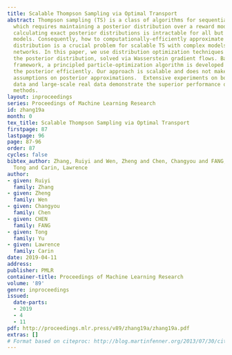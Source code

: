 ```yaml
---
title: Scalable Thompson Sampling via Optimal Transport
abstract: Thompson sampling (TS) is a class of algorithms for sequential decision-making,
  which requires maintaining a posterior distribution over a reward model. However,
  calculating exact posterior distributions is intractable for all but the simplest
  models. Consequently, how to computationally-efficiently approximate a posterior
  distribution is a crucial problem for scalable TS with complex models, such as neural
  networks. In this paper, we use distribution optimization techniques to approximate
  the posterior distribution, solved via Wasserstein gradient flows. Based on the
  framework, a principled particle-optimization algorithm is developed for TS to approximate
  the posterior efficiently. Our approach is scalable and does not make explicit distribution
  assumptions on posterior approximations.  Extensive experiments on both synthetic
  data and large-scale real data demonstrate the superior performance of the proposed
  methods.
layout: inproceedings
series: Proceedings of Machine Learning Research
id: zhang19a
month: 0
tex_title: Scalable Thompson Sampling via Optimal Transport
firstpage: 87
lastpage: 96
page: 87-96
order: 87
cycles: false
bibtex_author: Zhang, Ruiyi and Wen, Zheng and Chen, Changyou and FANG, CHEN and Yu,
  Tong and Carin, Lawrence
author:
- given: Ruiyi
  family: Zhang
- given: Zheng
  family: Wen
- given: Changyou
  family: Chen
- given: CHEN
  family: FANG
- given: Tong
  family: Yu
- given: Lawrence
  family: Carin
date: 2019-04-11
address: 
publisher: PMLR
container-title: Proceedings of Machine Learning Research
volume: '89'
genre: inproceedings
issued:
  date-parts:
  - 2019
  - 4
  - 11
pdf: http://proceedings.mlr.press/v89/zhang19a/zhang19a.pdf
extras: []
# Format based on citeproc: http://blog.martinfenner.org/2013/07/30/citeproc-yaml-for-bibliographies/
---
```

